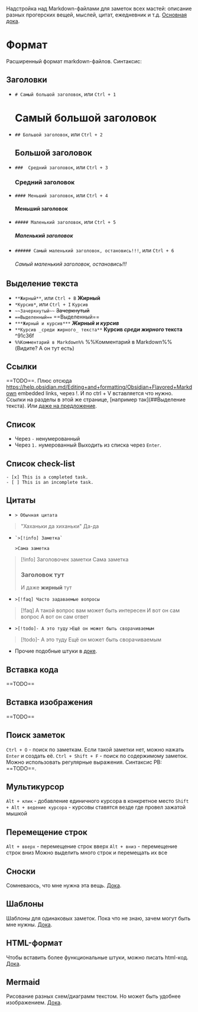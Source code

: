 Надстройка над Markdown-файлами для заметок всех мастей: описание разных прогерских вещей, мыслей, цитат, ежедневник и т.д. [Основная дока](https://help.obsidian.md/Home).

# Формат
Расширенный формат markdown-файлов. Синтаксис:

## Заголовки
 - `# Самый большой заголовок`, или `Ctrl + 1`
	# Самый большой заголовок
 - `## Большой заголовок`, или `Ctrl + 2`
	## Большой заголовок
 - `###  Средний заголовок`, или `Ctrl + 3`
	### Средний заголовок
 - `#### Меньший заголовок`, или `Ctrl + 4`
	#### Меньший заголовок
 - `##### Маленький заголовок`, или `Ctrl + 5`
	##### Маленький заголовок
 - `###### Самый маленький заголовок, остановись!!!`, или `Ctrl + 6`
	###### Самый маленький заголовок, остановись!!!

## Выделение текста
- `**Жирный**`, или `Ctrl + B`
	**Жирный**
- `*Курсив*`, или `Ctrl + I`
	`Курсив`
- `~~Зачеркнутый~~`
	~~Зачеркнутый~~
- `==Выделенный==`
	==Выделенный==
- `***Жирный и курсив***`
	***Жирный и курсив***
- `**Курсив _среди жирного_ текста**`
	**Курсив _среди жирного_ текста** ^91c36f
- `%%Комментарий в Markdown%%`
	%%Комментарий в Markdown%% (Видите? А он тут есть)
## Ссылки
==TODO==. Плюс отсюда https://help.obsidian.md/Editing+and+formatting/Obsidian+Flavored+Markdown embedded links, через !. И по ctrl + V вставляется что нужно. Ссылки на разделы в этой же странице, [например так](##Выделение текста). Или [даже на предложение](#^91c36f).

## Список
- Через `-` ненумерованный
- Через `1.` нумерованный
Выходить из списка через `Enter`.

## Список check-list
```
- [x] This is a completed task.
- [ ] This is an incomplete task.
```

## Цитаты
- `> Обычная цитата`
> 	"Хаханьки да хиханьки"
> 	Да-да
	
-     `>[!info] Заметка`
	`>Сама заметка`
>[!info] Заголовочек заметки
>Сама заметка
>### Заголовок тут
>И даже **жирный** тут 

- `>[!faq] Часто задаваемые вопросы`
>[!faq] А такой вопрос вам может быть интересен
>И вот он сам вопрос
>А вот он сам ответ

-    `>[!todo]- А это туду`
	`>Ещё он может быть сворачиваемым`
>[!todo]- А это туду
>Ещё он может быть сворачиваемым

- Прочие подобные штуки в [доке](https://help.obsidian.md/Editing+and+formatting/Callouts).

## Вставка кода
==TODO==

## Вставка изображения
==TODO==

## Поиск заметок
`Ctrl + O` - поиск по заметкам. Если такой заметки нет, можно нажать `Enter` и создать её.
`Ctrl + Shift + F` - поиск по содержимому заметок. Можно использовать регулярные выражения. Синтаксис РВ: ==TODO==.

## Мультикурсор
`Alt + клик` - добавление единичного курсора в конкретное место
`Shift + Alt + ведение курсора` - курсовы ставятся везде где провел зажатой мышкой

## Перемещение строк
`Alt + вверх` - перемещение строк вверх
`Alt + вниз` - перемещение строк вниз
Можно выделить много строк и перемещать их все
## Сноски
Сомневаюсь, что мне нужна эта вещь. [Дока](https://help.obsidian.md/Editing+and+formatting/Basic+formatting+syntax#Footnotes).

## Шаблоны
Шаблоны для одинаковых заметок. Пока что не знаю, зачем могут быть мне нужны. [Дока](https://help.obsidian.md/Plugins/Templates).

## HTML-формат
Чтобы вставить более функциональные штуки, можно писать html-код. [Дока](https://help.obsidian.md/Editing+and+formatting/HTML+content).

## Mermaid
Рисование разных схем/диаграмм текстом. Но может быть удобнее изображением. [Дока](https://help.obsidian.md/Editing+and+formatting/Advanced+formatting+syntax#Diagram).
